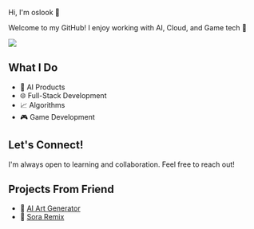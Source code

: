 Hi, I'm oslook 👋

Welcome to my GitHub! I enjoy working with AI, Cloud, and Game tech 🤖

![](https://komarev.com/ghpvc/?username=oslook&style=flat-square)

## What I Do
- 🤖 AI Products
- 🌐 Full-Stack Development
- 📈 Algorithms
- 🎮 Game Development

## Let's Connect!
I'm always open to learning and collaboration. Feel free to reach out!

## Projects From Friend

- 🎯 [AI Art Generator](https://www.ai-art-generator.net)
- 🎯 [Sora Remix](https://www.SoraRemix.com)
